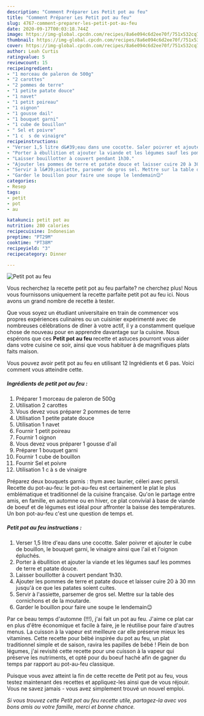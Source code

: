 ```yaml
---
description: "Comment Préparer Les Petit pot au feu"
title: "Comment Préparer Les Petit pot au feu"
slug: 4767-comment-preparer-les-petit-pot-au-feu
date: 2020-09-17T00:03:18.744Z
image: https://img-global.cpcdn.com/recipes/8a6e094c6d2ee70f/751x532cq70/petit-pot-au-feu-photo-principale-de-la-recette.jpg
thumbnail: https://img-global.cpcdn.com/recipes/8a6e094c6d2ee70f/751x532cq70/petit-pot-au-feu-photo-principale-de-la-recette.jpg
cover: https://img-global.cpcdn.com/recipes/8a6e094c6d2ee70f/751x532cq70/petit-pot-au-feu-photo-principale-de-la-recette.jpg
author: Leah Curtis
ratingvalue: 5
reviewcount: 15
recipeingredient:
- "1 morceau de paleron de 500g"
- "2 carottes"
- "2 pommes de terre"
- "1 petite patate douce"
- "1 navet"
- "1 petit poireau"
- "1 oignon"
- "1 gousse dail"
- "1 bouquet garni"
- "1 cube de bouillon"
- " Sel et poivre"
- "1 c  s de vinaigre"
recipeinstructions:
- "Verser 1,5 litre d&#39;eau dans une cocotte. Saler poivrer et ajouter le cube de bouillon, le bouquet garni, le vinaigre ainsi que l&#39;ail et l&#39;oignon épluchés."
- "Porter à ébullition et ajouter la viande et les légumes sauf les pommes de terre et patate douce."
- "Laisser bouillotter à couvert pendant 1h30."
- "Ajouter les pommes de terre et patate douce et laisser cuire 20 à 30 mn jusqu&#39;à ce que les patates soient cuites."
- "Servir à l&#39;assiette, parsemer de gros sel. Mettre sur la table des cornichons et de la moutarde."
- "Garder le bouillon pour faire une soupe le lendemain😉"
categories:
- Resep
tags:
- petit
- pot
- au

katakunci: petit pot au 
nutrition: 280 calories
recipecuisine: Indonesian
preptime: "PT29M"
cooktime: "PT38M"
recipeyield: "3"
recipecategory: Dinner

---
```



![Petit pot au feu](https://img-global.cpcdn.com/recipes/8a6e094c6d2ee70f/751x532cq70/petit-pot-au-feu-photo-principale-de-la-recette.jpg)

Vous recherchez la recette petit pot au feu parfaite? ne cherchez plus! Nous vous fournissons uniquement la recette parfaite petit pot au feu ici. Nous avons un grand nombre de recette à tester.

Que vous soyez un étudiant universitaire en train de commencer vos propres expériences culinaires ou un cuisinier expérimenté avec de nombreuses célébrations de dîner à votre actif, il y a constamment quelque chose de nouveau pour en apprendre davantage sur la cuisine. Nous espérons que ces <strong> Petit pot au feu </strong> recette et astuces pourront vous aider dans votre cuisine ce soir, ainsi que vous habituer à de magnifiques plats faits maison.

<!--inarticleads1-->

Vous pouvez avoir petit pot au feu en utilisant 12 Ingrédients et 6 pas. Voici comment vous atteindre cette.

##### Ingrédients de petit pot au feu :

1. Préparer 1 morceau de paleron de 500g
1. Utilisation 2 carottes
1. Vous devez vous préparer 2 pommes de terre
1. Utilisation 1 petite patate douce
1. Utilisation 1 navet
1. Fournir 1 petit poireau
1. Fournir 1 oignon
1. Vous devez vous préparer 1 gousse d&#39;ail
1. Préparer 1 bouquet garni
1. Fournir 1 cube de bouillon
1. Fournir  Sel et poivre
1. Utilisation 1 c à s de vinaigre


Préparez deux bouquets garnis : thym avec laurier, céleri avec persil. Recette du pot-au-feu: le pot-au-feu est certainement le plat le plus emblématique et traditionnel de la cuisine française. Qu&#39;on le partage entre amis, en famille, en automne ou en hiver, ce plat convivial à base de viande de boeuf et de légumes est idéal pour affronter la baisse des températures. Un bon pot-au-feu c&#39;est une question de temps et. 

<!--inarticleads2-->

##### Petit pot au feu instructions :

1. Verser 1,5 litre d&#39;eau dans une cocotte. Saler poivrer et ajouter le cube de bouillon, le bouquet garni, le vinaigre ainsi que l&#39;ail et l&#39;oignon épluchés.
1. Porter à ébullition et ajouter la viande et les légumes sauf les pommes de terre et patate douce.
1. Laisser bouillotter à couvert pendant 1h30.
1. Ajouter les pommes de terre et patate douce et laisser cuire 20 à 30 mn jusqu&#39;à ce que les patates soient cuites.
1. Servir à l&#39;assiette, parsemer de gros sel. Mettre sur la table des cornichons et de la moutarde.
1. Garder le bouillon pour faire une soupe le lendemain😉


Par ce beau temps d&#39;automne (!!!), j&#39;ai fait un pot au feu. J&#39;aime ce plat car en plus d&#39;être économique et facile à faire, je le réutilise pour faire d&#39;autres menus. La cuisson à la vapeur est meilleure car elle préserve mieux les vitamines. Cette recette pour bébé inspirée du pot au feu, un plat traditionnel simple et de saison, ravira les papilles de bébé ! Plein de bon légumes, j&#39;ai revisité cette recette pour une cuisson à la vapeur qui préserve les nutriments, et opté pour du boeuf haché afin de gagner du temps par rapport au pot-au-feu classique. 

<!--inarticleads1-->

<p>
Puisque vous avez atteint la fin de cette recette de Petit pot au feu, vous testez maintenant des recettes et appliquez-les ainsi que de vous réjouir. Vous ne savez jamais - vous avez simplement trouvé un nouvel emploi.
</p>

<p>
<i>Si vous trouvez cette Petit pot au feu recette utile, partagez-la avec vos bons amis ou votre famille, merci et bonne chance.</i>
</p>
